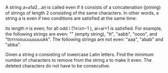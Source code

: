 A string 𝑎=𝑎1𝑎2…𝑎𝑛
is called even if it consists of a concatenation (joining) of strings of length 2
consisting of the same characters. In other words, a string 𝑎
is even if two conditions are satisfied at the same time:

its length 𝑛
is even;
for all odd 𝑖
(1≤𝑖≤𝑛−1
), 𝑎𝑖=𝑎𝑖+1
is satisfied.
For example, the following strings are even: "" (empty string), "tt", "aabb", "oooo", and "ttrrrroouuuuuuuukk". The
following strings are not even: "aaa", "abab" and "abba".

Given a string 𝑠
consisting of lowercase Latin letters. Find the minimum number of characters to remove from the string 𝑠
to make it even. The deleted characters do not have to be consecutive.


